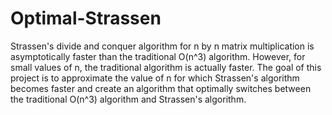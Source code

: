 # Optimal-Strassen

Strassen's divide and conquer algorithm for n by n matrix multiplication is asymptotically faster than the traditional O(n^3) algorithm. However, for small values of n, the traditional algorithm is actually faster. The goal of this project is to approximate the value of n for which Strassen's algorithm becomes faster and create an algorithm that optimally switches between the traditional O(n^3) algorithm and Strassen's algorithm.
